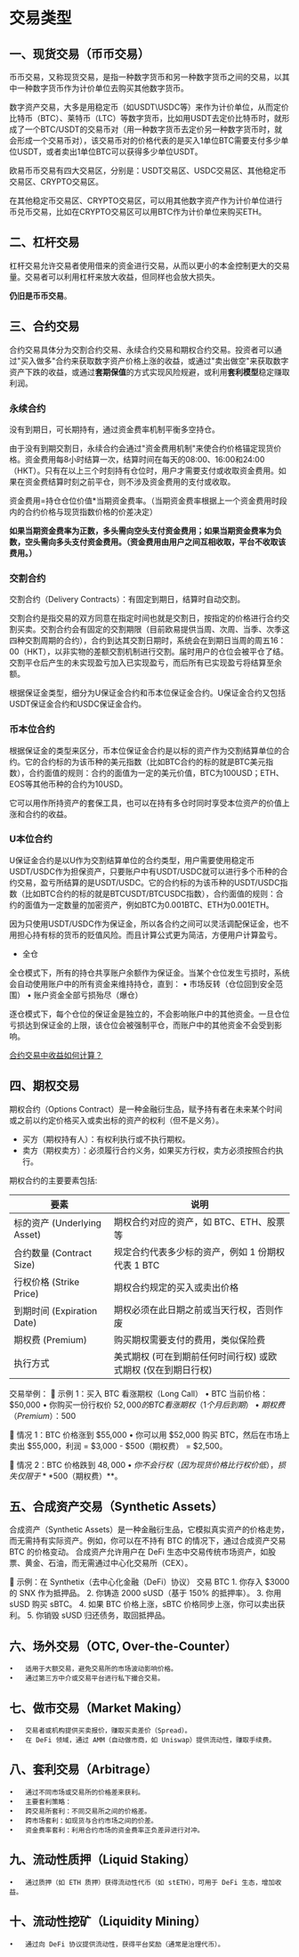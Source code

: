 # 交易类型

## 一、现货交易（币币交易）

币币交易，又称现货交易，是指一种数字货币和另一种数字货币之间的交易，以其中一种数字货币作为计价单位去购买其他数字货币。  

数字资产交易，大多是用稳定币（如USDT\USDC等）来作为计价单位，从而定价比特币（BTC）、莱特币（LTC）等数字货币，比如用USDT去定价比特币时，就形成了一个BTC/USDT的交易币对（用一种数字货币去定价另一种数字货币时，就会形成一个交易币对），该交易币对的价格代表的是买入1单位BTC需要支付多少单位USDT，或者卖出1单位BTC可以获得多少单位USDT。

欧易币币交易有四大交易区，分别是：USDT交易区、USDC交易区、其他稳定币交易区、CRYPTO交易区。

在其他稳定币交易区、CRYPTO交易区，可以用其他数字资产作为计价单位进行币兑币交易，比如在CRYPTO交易区可以用BTC作为计价单位来购买ETH。
## 二、杠杆交易

杠杆交易允许交易者使用借来的资金进行交易，从而以更小的本金控制更大的交易量。交易者可以利用杠杆来放大收益，但同样也会放大损失。   

**仍旧是币币交易**。


## 三、合约交易
合约交易具体分为交割合约交易、永续合约交易和期权合约交易。投资者可以通过"买入做多"合约来获取数字资产价格上涨的收益，或通过"卖出做空"来获取数字资产下跌的收益，或通过**套期保值**的方式实现风险规避，或利用**套利模型**稳定赚取利润。

### 永续合约
没有到期日，可长期持有，通过资金费率机制平衡多空持仓。

由于没有到期交割日，永续合约会通过"资金费用机制"来使合约价格锚定现货价格。资金费用每8小时结算一次，结算时间在每天的08:00、16:00和24:00（HKT）。只有在以上三个时刻持有仓位时，用户才需要支付或收取资金费用。如果在资金费结算时刻之前平仓，则不涉及资金费用的支付或收取。

资金费用=持仓仓位价值*当期资金费率。（当期资金费率根据上一个资金费用时段内的合约价格与现货指数价格的价差决定）

**如果当期资金费率为正数，多头需向空头支付资金费用；如果当期资金费率为负数，空头需向多头支付资金费用。（资金费用由用户之间互相收取，平台不收取该费用。）**

### 交割合约
交割合约（Delivery Contracts）：有固定到期日，结算时自动交割。

交割合约是指交易的双方同意在指定时间也就是交割日，按指定的价格进行合约交割买卖。交割合约会有固定的交割期限（目前欧易提供当周、次周、当季、次季这四种交割周期的合约），合约到达其交割日期时，系统会在到期日当周的周五16：00（HKT），以非实物的差额交割机制进行交割。届时用户的仓位会被平仓了结。交割平仓后产生的未实现盈亏加入已实现盈亏，而后所有已实现盈亏将结算至余额。


根据保证金类型，细分为U保证金合约和币本位保证金合约。U保证金合约又包括USDT保证金合约和USDC保证金合约。

### 币本位合约

根据保证金的类型来区分，币本位保证金合约是以标的资产作为交割结算单位的合约。它的合约标的为该币种的美元指数（比如BTC合约的标的就是BTC美元指数），合约面值的规则：合约的面值为一定的美元价值，BTC为100USD；ETH、EOS等其他币种的合约为10USD。

它可以用作所持资产的套保工具，也可以在持有多仓时同时享受本位资产的价值上涨和合约的收益。

### U本位合约

U保证金合约是以U作为交割结算单位的合约类型，用户需要使用稳定币USDT/USDC作为担保资产，只要账户中有USDT/USDC就可以进行多个币种的合约交易，盈亏所结算的是USDT/USDC。它的合约标的为该币种的USDT/USDC指数（比如BTC合约的标的就是BTCUSDT/BTCUSDC指数），合约面值的规则：合约的面值为一定数量的加密资产，例如BTC为0.001BTC、ETH为0.001ETH。

因为只使用USDT/USDC作为保证金，所以各合约之间可以灵活调配保证金，也不用担心持有标的货币的贬值风险。而且计算公式更为简洁，方便用户计算盈亏。

- 全仓

全仓模式下，所有的持仓共享账户余额作为保证金。当某个仓位发生亏损时，系统会自动使用账户中的所有资金来维持持仓，直到：
	•	市场反转（仓位回到安全范围）
	•	账户资金全部亏损殆尽（爆仓）

逐仓模式下，每个仓位的保证金是独立的，不会影响账户中的其他资金。一旦仓位亏损达到保证金的上限，该仓位会被强制平仓，而账户中的其他资金不会受到影响。


[合约交易中收益如何计算？](https://www.okx.com/zh-hans/learn/how-are-blockchain-contract-transaction-rates-calculated-cn)

## 四、期权交易

期权合约（Options Contract）是一种金融衍生品，赋予持有者在未来某个时间或之前以约定价格买入或卖出标的资产的权利（但不是义务）。

- 买方（期权持有人）：有权利执行或不执行期权。
- 卖方（期权卖方）：必须履行合约义务，如果买方行权，卖方必须按照合约执行。

期权合约的主要要素包括:

| 要素                        | 说明                                                          |
| --------------------------- | ------------------------------------------------------------- |
| 标的资产 (Underlying Asset) | 期权合约对应的资产，如 BTC、ETH、股票等                       |
| 合约数量 (Contract Size)    | 规定合约代表多少标的资产，例如 1 份期权代表 1 BTC             |
| 行权价格 (Strike Price)     | 期权合约规定的买入或卖出价格                                  |
| 到期时间 (Expiration Date)  | 期权必须在此日期之前或当天行权，否则作废                      |
| 期权费 (Premium)            | 购买期权需要支付的费用，类似保险费                            |
| 执行方式                    | 美式期权 (可在到期前任何时间行权) 或欧式期权 (仅在到期日行权) |

交易举例：
📌 示例 1：买入 BTC 看涨期权（Long Call）
	•	BTC 当前价格：$50,000
	•	你购买一份行权价 $52,000 的 BTC 看涨期权（1 个月后到期）
	•	期权费（Premium）：$500

📍 情况 1：BTC 价格涨到 $55,000
	•	你可以用 $52,000 购买 BTC，然后在市场上卖出 $55,000，利润 = $3,000 - $500（期权费） = $2,500。

📍 情况 2：BTC 价格跌到 $48,000
	•	你不会行权（因为现货价格比行权价低），损失仅限于**$500（期权费）**。




## 五、合成资产交易（Synthetic Assets）
合成资产（Synthetic Assets）是一种金融衍生品，它模拟真实资产的价格走势，而无需持有实际资产。例如，你可以在不持有 BTC 的情况下，通过合成资产交易 BTC 的价格变动。
  合成资产允许用户在 DeFi 生态中交易传统市场资产，如股票、黄金、石油，而无需通过中心化交易所（CEX）。


📌 示例：在 Synthetix（去中心化金融（DeFi）协议） 交易 BTC
	1.	你存入 $3000 的 SNX 作为抵押品。
	2.	你铸造 2000 sUSD（基于 150% 的抵押率）。
	3.	你用 sUSD 购买 sBTC。
	4.	如果 BTC 价格上涨，sBTC 价格同步上涨，你可以卖出获利。
	5.	你销毁 sUSD 归还债务，取回抵押品。

## 六、场外交易（OTC, Over-the-Counter）
	•	适用于大额交易，避免交易所的市场波动影响价格。
	•	通过第三方中介或交易平台进行私下撮合交易。

## 七、做市交易（Market Making）
	•	交易者或机构提供买卖报价，赚取买卖差价（Spread）。
	•	在 DeFi 领域，通过 AMM（自动做市商，如 Uniswap）提供流动性，赚取手续费。

## 八、套利交易（Arbitrage）
	•	通过不同市场或交易所的价格差来获利。
	•	主要套利策略：
	•	跨交易所套利：不同交易所之间的价格差。
	•	跨市场套利：如现货与合约市场之间的价差。
	•	资金费率套利：利用合约市场的资金费率正负差异进行对冲。

## 九、流动性质押（Liquid Staking）
	•	通过质押（如 ETH 质押）获得流动性代币（如 stETH），可用于 DeFi 生态，增加收益。

## 十、流动性挖矿（Liquidity Mining）
	•	通过向 DeFi 协议提供流动性，获得平台奖励（通常是治理代币）。
